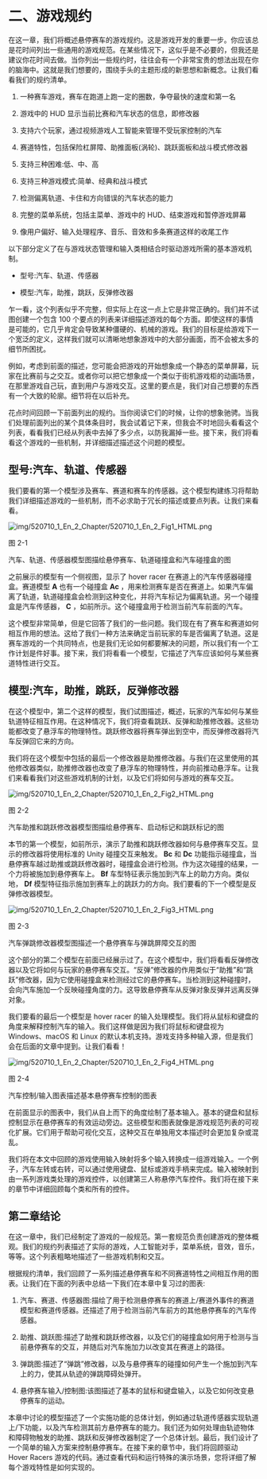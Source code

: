 # 二、游戏规约

在这一章，我们将概述悬停赛车的游戏规约。这是游戏开发的重要一步。你应该总是花时间列出一些通用的游戏规范。在某些情况下，这似乎是不必要的，但我还是建议你花时间去做。当你列出一些规约时，往往会有一个非常宝贵的想法出现在你的脑海中。这就是我们想要的，围绕手头的主题形成的新思想和新概念。让我们看看我们的规约清单。

1.  一种赛车游戏，赛车在跑道上跑一定的圈数，争夺最快的速度和第一名

2.  游戏中的 HUD 显示当前比赛和汽车状态的信息，即修改器

3.  支持六个玩家，通过视频游戏人工智能来管理不受玩家控制的汽车

4.  赛道特性，包括保险杠屏障、助推面板(涡轮)、跳跃面板和战斗模式修改器

5.  支持三种困难:低、中、高

6.  支持三种游戏模式:简单、经典和战斗模式

7.  检测偏离轨道、卡住和方向错误的汽车状态的能力

8.  完整的菜单系统，包括主菜单、游戏中的 HUD、结束游戏和暂停游戏屏幕

9.  像用户偏好、输入处理程序、音乐、音效和多条赛道这样的收尾工作

以下部分定义了在与游戏状态管理和输入类相结合时驱动游戏所需的基本游戏机制。

*   型号:汽车、轨道、传感器

*   模型:汽车，助推，跳跃，反弹修改器

乍一看，这个列表似乎不完整，但实际上在这一点上它是非常正确的。我们并不试图创建一个包含 100 个要点的列表来详细描述游戏的每个方面。即使这样的事情是可能的，它几乎肯定会导致某种僵硬的、机械的游戏。我们的目标是给游戏下一个宽泛的定义，这样我们就可以清晰地想象游戏中的大部分画面，而不会被太多的细节所困扰。

例如，考虑到前面的描述，您可能会把游戏的开始想象成一个静态的菜单屏幕，玩家在比赛前与之交互。或者你可以把它想象成一个类似于街机游戏柜的动画场景，在那里游戏自己玩，直到用户与游戏交互。这里的要点是，我们对自己想要的东西有一个大致的轮廓。细节将在以后补充。

花点时间回顾一下前面列出的规约。当你阅读它们的时候，让你的想象驰骋。当我们处理前面列出的某个具体条目时，我会试着记下来，但我会不时地回头看看这个列表，看看我们已经从列表中去掉了多少点，以防我漏掉一些。接下来，我们将看看这个游戏的一些机制，并详细描述描述这个问题的模型。

## 型号:汽车、轨道、传感器

我们要看的第一个模型涉及赛车、赛道和赛车的传感器。这个模型构建练习将帮助我们详细描述游戏的一些机制，而不必求助于冗长的描述或要点列表。让我们来看看。

![img/520710_1_En_2_Chapter/520710_1_En_2_Fig1_HTML.png](img/520710_1_En_2_Chapter/520710_1_En_2_Fig1_HTML.png)

图 2-1

汽车、轨道、传感器模型图描绘悬停赛车、轨道碰撞盒和汽车碰撞盒的图

之前展示的模型有一个侧视图，显示了 hover racer 在赛道上的汽车传感器碰撞盒。赛道模型 **A** 也有一个碰撞盒 **Ac** ，用来检测赛车是否在赛道上。如果汽车偏离了轨道，轨道碰撞盒会检测到这种变化，并将汽车标记为偏离轨道。另一个碰撞盒是汽车传感器， **C** ，如前所示。这个碰撞盒用于检测当前汽车前面的汽车。

这个模型非常简单，但是它回答了我们的一些问题。我们现在有了赛车和赛道如何相互作用的想法。这给了我们一种方法来确定当前玩家的车是否偏离了轨道。这是赛车游戏的一个共同特点，也是我们无论如何都要解决的问题，所以我们有一个工作计划是件好事。接下来，我们将看看一个模型，它描述了汽车应该如何与某些赛道特性进行交互。

## 模型:汽车，助推，跳跃，反弹修改器

在这个模型中，第二个这样的模型，我们试图描述，概述，玩家的汽车如何与某些轨道特征相互作用。在这种情况下，我们将查看跳跃、反弹和助推修改器。这些功能都改变了悬浮车的物理特性。跳跃修改器将赛车弹出到空中，而反弹修改器将汽车反弹回它来的方向。

我们将在这个模型中包括的最后一个修改器是助推修改器。与我们在这里使用的其他修改器类似，助推修改器也改变了悬浮车的物理特性，并向前推动悬浮车。让我们来看看我们对这些游戏机制的计划，以及它们将如何与游戏的赛车交互。

![img/520710_1_En_2_Chapter/520710_1_En_2_Fig2_HTML.png](img/520710_1_En_2_Chapter/520710_1_En_2_Fig2_HTML.png)

图 2-2

汽车助推和跳跃修改器模型图描绘悬停赛车、启动标记和跳跃标记的图

本节的第一个模型，如前所示，演示了助推和跳跃修改器如何与悬停赛车交互。显示的修改器将使用标准的 Unity 碰撞交互来触发。 **Bc** 和 **Dc** 功能指示碰撞盒，当悬停赛车越过助推或跳跃修改器时，碰撞盒会进行检测。作为这次碰撞的结果，一个力将被施加到悬停赛车上。 **Bf** 车型特征表示施加到汽车上的助力方向。类似地， **Df** 模型特征指示施加到赛车上的跳跃力的方向。我们要看的下一个模型是反弹修改器模型。

![img/520710_1_En_2_Chapter/520710_1_En_2_Fig3_HTML.png](img/520710_1_En_2_Chapter/520710_1_En_2_Fig3_HTML.png)

图 2-3

汽车弹跳修改器模型图描述一个悬停赛车与弹跳屏障交互的图

这个部分的第二个模型在前面已经展示过了。在这个模型中，我们将看看反弹修改器以及它将如何与玩家的悬停赛车交互。“反弹”修改器的作用类似于“助推”和“跳跃”修改器，因为它使用碰撞盒来检测经过它的悬停赛车。当检测到这种碰撞时，会向汽车施加一个反映碰撞角度的力。这导致悬停赛车从反弹对象反弹并远离反弹对象。

我们要看的最后一个模型是 hover racer 的输入处理模型。我们将从鼠标和键盘的角度来解释控制汽车的输入。我们这样做是因为我们将鼠标和键盘视为 Windows、macOS 和 Linux 的默认本机支持。游戏支持多种输入源，但是我们会在后面的文章中提到。让我们看看！

![img/520710_1_En_2_Chapter/520710_1_En_2_Fig4_HTML.png](img/520710_1_En_2_Chapter/520710_1_En_2_Fig4_HTML.png)

图 2-4

汽车控制/输入图表描述基本悬停赛车控制的图表

在前面显示的图表中，我们从自上而下的角度绘制了基本输入。基本的键盘和鼠标控制显示在悬停赛车的有效运动旁边。这些模型和图表就像是游戏规范列表的可视化扩展。它们用于帮助可视化交互，这种交互在单独用文本描述时会更加复杂或混乱。

我们将在本文中回顾的游戏使用输入映射将多个输入转换成一组游戏输入。一个例子，汽车左转或右转，可以通过使用键盘、鼠标或游戏手柄来完成。输入被映射到由一系列游戏类处理的游戏控件，以创建第三人称悬停汽车控件。我们将在接下来的章节中详细回顾每个类和所有的控件。

## 第二章结论

在这一章中，我们已经制定了游戏的一般规范。第一套规范负责创建游戏的整体概观。我们的规约列表描述了实际的游戏，人工智能对手，菜单系统，音效，音乐，等等。这个列表粗略地描述了一些游戏机制和交互。

根据规约清单，我们回顾了一系列描述悬停赛车和不同赛道特性之间相互作用的图表。让我们在下面的列表中总结一下我们在本章中复习过的图表:

1.  汽车、赛道、传感器图:描绘了用于检测悬停赛车的赛道上/赛道外事件的赛道模型和赛道传感器。还描述了用于检测当前汽车前方的其他悬停赛车的汽车传感器。

2.  助推、跳跃图:描述了助推和跳跃修改器，以及它们的碰撞盒如何用于检测与当前悬停赛车的交互，并随后对汽车施加力以改变其在赛道上的路径。

3.  弹跳图:描述了“弹跳”修改器，以及与悬停赛车的碰撞如何产生一个施加到汽车上的力，使其从轨迹的弹跳障碍处弹开。

4.  悬停赛车输入/控制图:该图描述了基本的鼠标和键盘输入，以及它如何改变悬停赛车的运动。

本章中讨论的模型描述了一个实施功能的总体计划，例如通过轨道传感器实现轨道上/下功能，以及汽车检测其前方悬停赛车的能力。我们还为如何处理由轨迹物体和障碍物触发的助推、跳跃和反弹修改器制定了一个总体计划。最后，我们设计了一个简单的输入方案来控制悬停赛车。在接下来的章节中，我们将回顾驱动 Hover Racers 游戏的代码。通过查看代码和运行特殊的演示场景，您将详细了解每个游戏特性是如何实现的。